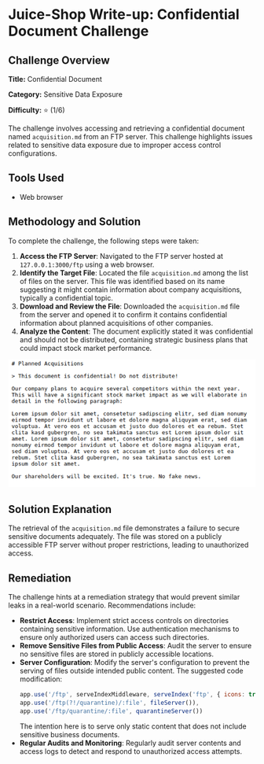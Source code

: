 # Juice-Shop Write-up: Confidential Document Challenge

## Challenge Overview

**Title:** Confidential Document

**Category:** Sensitive Data Exposure

**Difficulty:** ⭐ (1/6)

The challenge involves accessing and retrieving a confidential document named `acquisition.md` from an FTP server. This challenge highlights issues related to sensitive data exposure due to improper access control configurations.

## Tools Used

- Web browser

## Methodology and Solution

To complete the challenge, the following steps were taken:

1. **Access the FTP Server**: Navigated to the FTP server hosted at `127.0.0.1:3000/ftp` using a web browser.
2. **Identify the Target File**: Located the file `acquisition.md` among the list of files on the server. This file was identified based on its name suggesting it might contain information about company acquisitions, typically a confidential topic.
3. **Download and Review the File**: Downloaded the `acquisition.md` file from the server and opened it to confirm it contains confidential information about planned acquisitions of other companies.
4. **Analyze the Content**: The document explicitly stated it was confidential and should not be distributed, containing strategic business plans that could impact stock market performance.

![confidential](../assets/difficulty1/confidential_document_1.png)

## Solution Explanation

The retrieval of the `acquisition.md` file demonstrates a failure to secure sensitive documents adequately. The file was stored on a publicly accessible FTP server without proper restrictions, leading to unauthorized access.

## Remediation

The challenge hints at a remediation strategy that would prevent similar leaks in a real-world scenario. Recommendations include:

- **Restrict Access**: Implement strict access controls on directories containing sensitive information. Use authentication mechanisms to ensure only authorized users can access such directories.
- **Remove Sensitive Files from Public Access**: Audit the server to ensure no sensitive files are stored in publicly accessible locations.
- **Server Configuration**: Modify the server's configuration to prevent the serving of files outside intended public content. The suggested code modification:
  ```javascript
  app.use('/ftp', serveIndexMiddleware, serveIndex('ftp', { icons: true })),
  app.use('/ftp(?!/quarantine)/:file', fileServer()),
  app.use('/ftp/quarantine/:file', quarantineServer())
  ```
  The intention here is to serve only static content that does not include sensitive business documents.
- **Regular Audits and Monitoring**: Regularly audit server contents and access logs to detect and respond to unauthorized access attempts.

